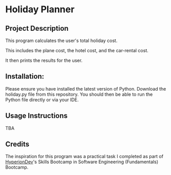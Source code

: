 <h1>Holiday Planner</h1>

<h2>Project Description</h2>
This program calculates the user's total holiday cost.

This includes the plane cost, the hotel cost, and the car-rental cost.

It then prints the results for the user.

<h2>Installation:</h2>
Please ensure you have installed the latest version of Python.  
Download the holiday.py file from this repository.  
You should then be able to run the Python file directly or via your IDE.

<h2>Usage Instructions</h2>
TBA

<h2>Credits</h2>
The inspiration for this program was a practical task I completed as part of <a href="https://www.linkedin.com/school/hyperion-development-south-africa/">HyperionDev</a>'s Skills Bootcamp in Software Engineering (Fundamentals) Bootcamp.
